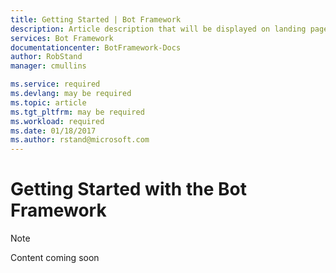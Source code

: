 ```yaml
---
title: Getting Started | Bot Framework
description: Article description that will be displayed on landing pages and in most search results
services: Bot Framework
documentationcenter: BotFramework-Docs
author: RobStand
manager: cmullins

ms.service: required
ms.devlang: may be required
ms.topic: article
ms.tgt_pltfrm: may be required
ms.workload: required
ms.date: 01/18/2017
ms.author: rstand@microsoft.com
---
```

# Getting Started with the Bot Framework

> [!NOTE]
> Content coming soon
